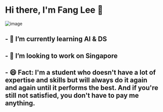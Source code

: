 # Hi there, I'm Fang Lee 👋
<!--
**FangLee2003/fanglee2003** is a ✨ _special_ ✨ repository because its `README.md` (this file) appears on your GitHub profile.

Here are some ideas to get you started:
-->
![image](https://user-images.githubusercontent.com/75077747/153696416-c132e064-0bb1-4b57-8101-5a7adc6ff303.gif)
## - 🌱 I’m currently learning AI & DS
## - 🔭 I’m looking to work on Singapore
## - 😄 Fact: I'm a student who doesn't have a lot of expertise and skills but will always do it again and again until it performs the best. And if you're still not satisfied, you don't have to pay me anything.
